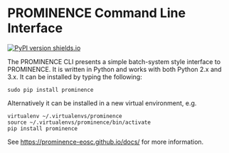 # PROMINENCE Command Line Interface

[![PyPI version shields.io](https://img.shields.io/pypi/v/prominence.svg)](https://pypi.python.org/pypi/ansicolortags/)

The PROMINENCE CLI presents a simple batch-system style interface to PROMINENCE. It is written in Python and works with both Python 2.x and 3.x. It can be installed by typing the following:
```
sudo pip install prominence
```
Alternatively it can be installed in a new virtual environment, e.g.
```
virtualenv ~/.virtualenvs/prominence
source ~/.virtualenvs/prominence/bin/activate
pip install prominence
```

See https://prominence-eosc.github.io/docs/ for more information.
